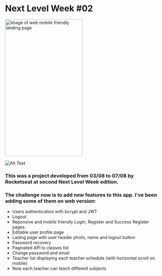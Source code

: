 # Next Level Week #02

<img src="https://uploaddeimagens.com.br/images/002/838/402/original/Screenshot_2020-08-19_Proffy%282%29.png?1597891704" alt="Image of web mobile friendly landing page" width="254" height="450" margin-left="10"> 

![Alt Text](https://media0.giphy.com/media/TIe4bQyVLPyjBww4ZU/giphy.gif)

###  This was a project developed from 03/08 to 07/08 by Rocketseat at second Next Level Week edition.
###  The challenge now is to add new features to this app. I've been adding some of them on web version: 

- Users authentication with bcrypt and JWT
- Logout 
- Reponsive and mobile friendly Login, Register and Success Register pages 
- Editable user profile page
- Lading page with user header photo, name and logout button
- Password recovery
- Paginated API to classes list
- Change password and email
- Teacher list displaying each teacher schedule (with horizontal scroll on mobile)
- Now each teacher can teach different subjects  
